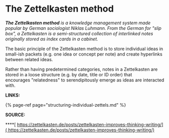 # The Zettelkasten method

_**The Zettelkasten method**_ _is a knowledge management system made popular by German sociologist Niklas Luhmann. From the German for "slip box", a Zettelkasten is a semi-structured collection of interlinked notes originally stored as index cards in a cabinet._ 

The basic principle of the Zettelkasten method is to store individual ideas in small-ish packets \(e.g. one idea or concept per note\) and create hyperlinks between related ideas. 

Rather than having predetermined categories, notes in a Zettelkasten are stored in a loose structure \(e.g. by date, title or ID order\) that encourages "relatedness" to serendipitously emerge as ideas are interacted with. 

**LINKS:** 

{% page-ref page="structuring-individual-zettels.md" %}

**SOURCE:**

\*\*\*\*[ https://zettelkasten.de/posts/zettelkasten-improves-thinking-writing/]( https://zettelkasten.de/posts/zettelkasten-improves-thinking-writing/)




